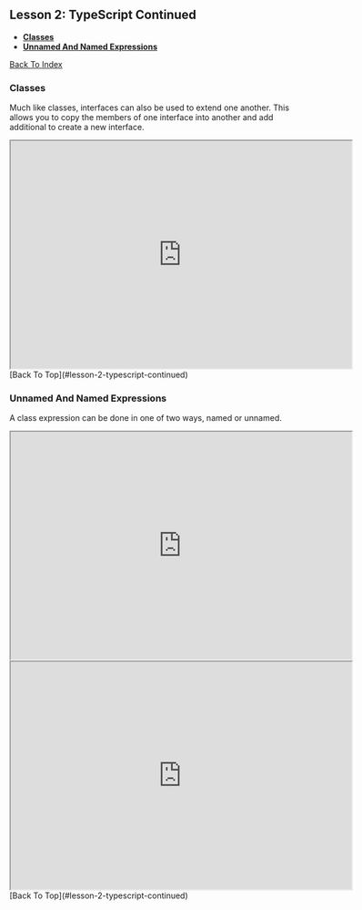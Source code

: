 
## Lesson 2: TypeScript Continued  
* [**Classes**](#classes)  
* [**Unnamed And Named Expressions**](#unnamed-and-named-expressions)  

[Back To Index](../)  

### Classes
Much like classes, interfaces can also be used to extend one another. This allows you to copy the members of one interface into another and add additional to create a new interface.  
<iframe src="https://stackblitz.com/edit/ts-class-declaration?embed=1&file=index.ts&hideExplorer=1&hideNavigation=1&view=editor" width="600px" height="400px"></iframe>  
[Back To Top](#lesson-2-typescript-continued)  

### Unnamed And Named Expressions  
A class expression can be done in one of two ways, named or unnamed.  
<iframe src="https://stackblitz.com/edit/ts-unnamed-class-expression?embed=1&file=index.ts&hideExplorer=1&hideNavigation=1&view=editor" width="600px" height="400px"></iframe>  
<iframe src="https://stackblitz.com/edit/ts-named-class-expression?embed=1&file=index.ts&hideExplorer=1&hideNavigation=1&view=editor" width="600px" height="400px"></iframe>  
[Back To Top](#lesson-2-typescript-continued) 